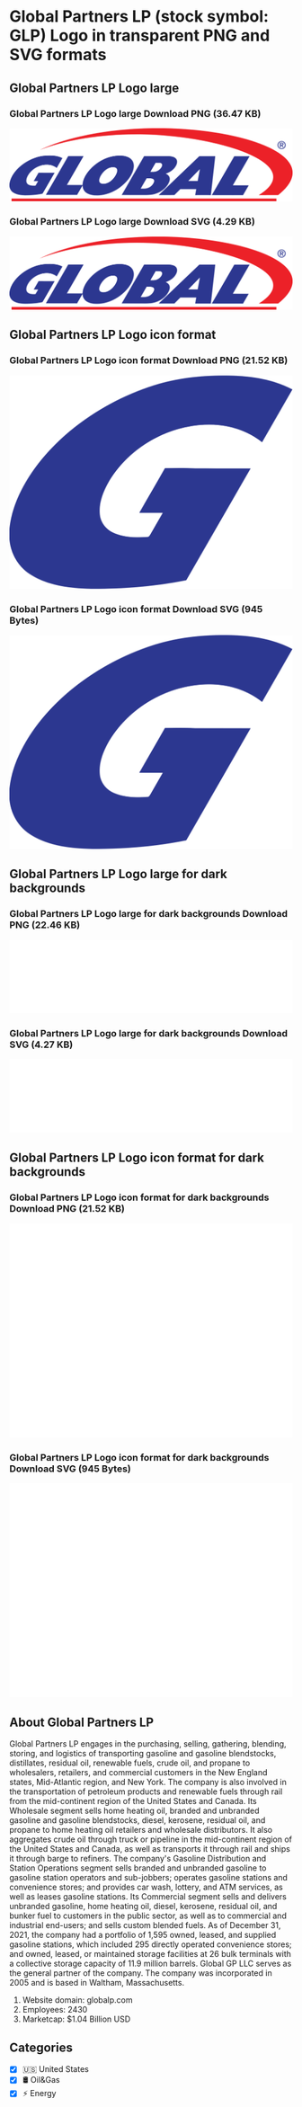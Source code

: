 # Global Partners LP (stock symbol: GLP) Logo in transparent PNG and SVG formats

## Global Partners LP Logo large

### Global Partners LP Logo large Download PNG (36.47 KB)

![Global Partners LP Logo large Download PNG (36.47 KB)](/img/orig/GLP_BIG-976b3ed0.png)

### Global Partners LP Logo large Download SVG (4.29 KB)

![Global Partners LP Logo large Download SVG (4.29 KB)](/img/orig/GLP_BIG-4d6187f5.svg)

## Global Partners LP Logo icon format

### Global Partners LP Logo icon format Download PNG (21.52 KB)

![Global Partners LP Logo icon format Download PNG (21.52 KB)](/img/orig/GLP-9eb3dcef.png)

### Global Partners LP Logo icon format Download SVG (945 Bytes)

![Global Partners LP Logo icon format Download SVG (945 Bytes)](/img/orig/GLP-5627ffe2.svg)

## Global Partners LP Logo large for dark backgrounds

### Global Partners LP Logo large for dark backgrounds Download PNG (22.46 KB)

![Global Partners LP Logo large for dark backgrounds Download PNG (22.46 KB)](/img/orig/GLP_BIG.D-73065d00.png)

### Global Partners LP Logo large for dark backgrounds Download SVG (4.27 KB)

![Global Partners LP Logo large for dark backgrounds Download SVG (4.27 KB)](/img/orig/GLP_BIG.D-9178b9b7.svg)

## Global Partners LP Logo icon format for dark backgrounds

### Global Partners LP Logo icon format for dark backgrounds Download PNG (21.52 KB)

![Global Partners LP Logo icon format for dark backgrounds Download PNG (21.52 KB)](/img/orig/GLP.D-29721dee.png)

### Global Partners LP Logo icon format for dark backgrounds Download SVG (945 Bytes)

![Global Partners LP Logo icon format for dark backgrounds Download SVG (945 Bytes)](/img/orig/GLP.D-d1527de0.svg)

## About Global Partners LP

Global Partners LP engages in the purchasing, selling, gathering, blending, storing, and logistics of transporting gasoline and gasoline blendstocks, distillates, residual oil, renewable fuels, crude oil, and propane to wholesalers, retailers, and commercial customers in the New England states, Mid-Atlantic region, and New York. The company is also involved in the transportation of petroleum products and renewable fuels through rail from the mid-continent region of the United States and Canada. Its Wholesale segment sells home heating oil, branded and unbranded gasoline and gasoline blendstocks, diesel, kerosene, residual oil, and propane to home heating oil retailers and wholesale distributors. It also aggregates crude oil through truck or pipeline in the mid-continent region of the United States and Canada, as well as transports it through rail and ships it through barge to refiners. The company's Gasoline Distribution and Station Operations segment sells branded and unbranded gasoline to gasoline station operators and sub-jobbers; operates gasoline stations and convenience stores; and provides car wash, lottery, and ATM services, as well as leases gasoline stations. Its Commercial segment sells and delivers unbranded gasoline, home heating oil, diesel, kerosene, residual oil, and bunker fuel to customers in the public sector, as well as to commercial and industrial end-users; and sells custom blended fuels. As of December 31, 2021, the company had a portfolio of 1,595 owned, leased, and supplied gasoline stations, which included 295 directly operated convenience stores; and owned, leased, or maintained storage facilities at 26 bulk terminals with a collective storage capacity of 11.9 million barrels. Global GP LLC serves as the general partner of the company. The company was incorporated in 2005 and is based in Waltham, Massachusetts.

1. Website domain: globalp.com
2. Employees: 2430
3. Marketcap: $1.04 Billion USD


## Categories
- [x] 🇺🇸 United States
- [x] 🛢 Oil&Gas
- [x] ⚡ Energy
